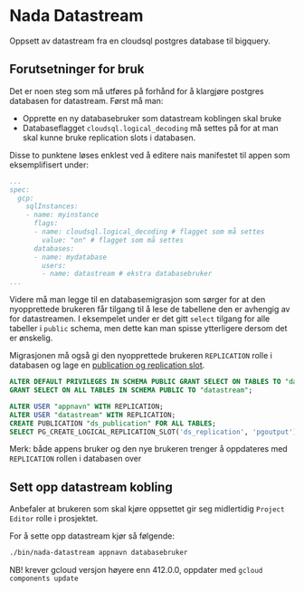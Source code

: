 # Nada Datastream
Oppsett av datastream fra en cloudsql postgres database til bigquery.

## Forutsetninger for bruk
Det er noen steg som må utføres på forhånd for å klargjøre postgres databasen for datastream. Først må man:

- Opprette en ny databasebruker som datastream koblingen skal bruke
- Databaseflagget `cloudsql.logical_decoding` må settes på for at man skal kunne bruke replication slots i databasen.

Disse to punktene løses enklest ved å editere nais manifestet til appen som eksemplifisert under:
````yaml
...
spec:
  gcp:
    sqlInstances:
    - name: myinstance
      flags:
      - name: cloudsql.logical_decoding # flagget som må settes
        value: "on" # flagget som må settes
      databases:
      - name: mydatabase
        users:
        - name: datastream # ekstra databasebruker
... 
````

Videre må man legge til en databasemigrasjon som sørger for at den nyopprettede brukeren får tilgang til å lese de tabellene den er avhengig av for datastreamen. I eksempelet under er det gitt `select` tilgang for alle tabeller i `public` schema, men dette kan man spisse ytterligere dersom det er ønskelig.

Migrasjonen må også gi den nyopprettede brukeren `REPLICATION` rolle i databasen og lage en [publication og replication slot](https://cloud.google.com/datastream/docs/configure-your-source-postgresql-database#create_a_publication_and_a_replication_slot_2).
````sql
ALTER DEFAULT PRIVILEGES IN SCHEMA PUBLIC GRANT SELECT ON TABLES TO "datastream";
GRANT SELECT ON ALL TABLES IN SCHEMA PUBLIC TO "datastream";

ALTER USER "appnavn" WITH REPLICATION;
ALTER USER "datastream" WITH REPLICATION;
CREATE PUBLICATION "ds_publication" FOR ALL TABLES;
SELECT PG_CREATE_LOGICAL_REPLICATION_SLOT('ds_replication', 'pgoutput');
````
Merk: både appens bruker og den nye brukeren trenger å oppdateres med `REPLICATION` rollen i databasen over

## Sett opp datastream kobling
Anbefaler at brukeren som skal kjøre oppsettet gir seg midlertidig `Project Editor` rolle i prosjektet.

For å sette opp datastream kjør så følgende:

````bash
./bin/nada-datastream appnavn databasebruker
````

NB! krever gcloud versjon høyere enn 412.0.0, oppdater med `gcloud components update`
